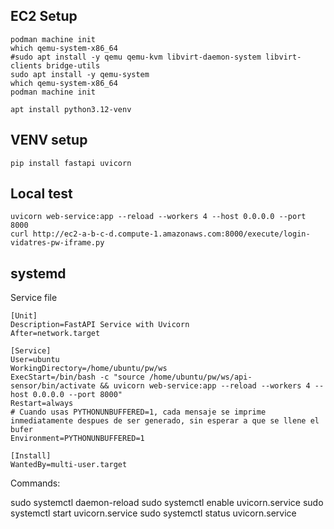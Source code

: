 ## EC2 Setup

```
podman machine init
which qemu-system-x86_64
#sudo apt install -y qemu qemu-kvm libvirt-daemon-system libvirt-clients bridge-utils
sudo apt install -y qemu-system
which qemu-system-x86_64
podman machine init

apt install python3.12-venv
```

## VENV setup
```
pip install fastapi uvicorn
```

## Local test
```
uvicorn web-service:app --reload --workers 4 --host 0.0.0.0 --port 8000
curl http://ec2-a-b-c-d.compute-1.amazonaws.com:8000/execute/login-vidatres-pw-iframe.py
```

## systemd

Service file

```
[Unit]
Description=FastAPI Service with Uvicorn
After=network.target

[Service]
User=ubuntu
WorkingDirectory=/home/ubuntu/pw/ws
ExecStart=/bin/bash -c "source /home/ubuntu/pw/ws/api-sensor/bin/activate && uvicorn web-service:app --reload --workers 4 --host 0.0.0.0 --port 8000"
Restart=always
# Cuando usas PYTHONUNBUFFERED=1, cada mensaje se imprime inmediatamente despues de ser generado, sin esperar a que se llene el bufer
Environment=PYTHONUNBUFFERED=1

[Install]
WantedBy=multi-user.target
```

Commands:

sudo systemctl daemon-reload
sudo systemctl enable uvicorn.service
sudo systemctl start uvicorn.service
sudo systemctl status uvicorn.service
